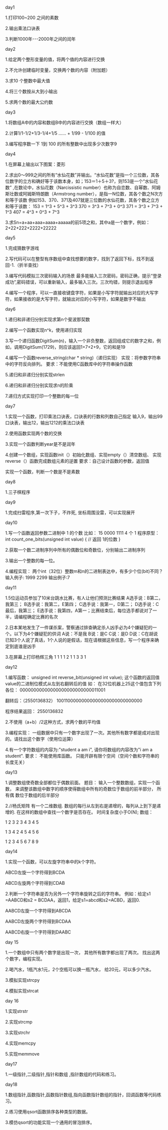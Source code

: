 day1


1.打印100~200 之间的素数

2.输出乘法口诀表

3.判断1000年---2000年之间的闰年



day2


1.给定两个整形变量的值，将两个值的内容进行交换

2.不允许创建临时变量，交换两个数的内容（附加题）

3.求10 个整数中最大值

4.将三个数按从大到小输出

5.求两个数的最大公约数



day3


1.将数组A中的内容和数组B中的内容进行交换（数组一样大）

2.计算1/1-1/2+1/3-1/4+1/5 …… + 1/99 - 1/100 的值

3.编写程序数一下 1到 100 的所有整数中出现多少次数字9



day4


1.在屏幕上输出以下图案：菱形

2.求出0～999之间的所有“水仙花数”并输出。“水仙花数”是指一个三位数，其各位数字的立方和确好等于该数本身，如；153＝1＋5＋3?，则153是一个“水仙花数” ,在数论中，水仙花数（Narcissistic number）也称为自恋数、自幂数、阿姆斯壮数或阿姆斯特朗数（Armstrong number），是指一N位数，其各个数之N次方和等于该数 例如153、370、371及407就是三位数的水仙花数，其各个数之立方和等于该数： 153 = 1^3 + 5^3 + 3^3 370 = 3^3 + 7^3 + 0^3 371 = 3^3 + 7^3 + 1^3 407 = 4^3 + 0^3 + 7^3 

3.求Sn=a+aa+aaa+aaaa+aaaaa的前5项之和，其中a是一个数字，例如：2+22+222+2222+22222



day5


1.完成猜数字游戏

2.写代码可以在整型有序数组中查找想要的数字，找到了返回下标，找不到返回-1.（折半查找）

3.编写代码模拟三次密码输入的场景 最多能输入三次密码，密码正确，提示“登录成功”,密码错误，可以重新输入，最多输入三次。三次均错，则提示退出程序

4.编写一个程序，可以一直接收键盘字符，如果是小写字符就输出对应的大写字符，如果接收的是大写字符，就输出对应的小写字符，如果是数字不输出



day6


1.递归和非递归分别实现求第n个斐波那契数

2.编写一个函数实现n^k，使用递归实现

3.写一个递归函数DigitSum(n)，输入一个非负整数，返回组成它的数字之和，例如，调用DigitSum(1729)，则应该返回1+7+2+9，它的和是19

4.编写一个函数reverse_string(char * string)（递归实现） 实现：将参数字符串中的字符反向排列。 要求：不能使用C函数库中的字符串操作函数

5.递归和非递归分别实现strlen

6.递归和非递归分别实现求n的阶乘

7.递归方式实现打印一个整数的每一位



day7


1.实现一个函数，打印乘法口诀表，口诀表的行数和列数自己指定 输入9，输出99口诀表，输出12，输出1212的乘法口诀表

2.使用函数实现两个数的交换

3.实现一个函数判断year是不是润年

4.创建一个数组，实现函数init（）初始化数组、实现empty（）清空数组、 实现reverse（）函数完成数组元素的逆置 要求：自己设计函数的参数，返回值

实现一个函数，判断一个数是不是素数



day8


1.三子棋程序



day9


1.完成扫雷程序,第一次下子，不炸死, 坐标周围没雷，可以实现展开



day10


1.写一个函数返回参数二进制中 1 的个数 比如： 15 0000 1111 4 个 1 程序原型： int count_one_bits(unsigned int value) { // 返回 1的位数 }

2.获取一个数二进制序列中所有的偶数位和奇数位，分别输出二进制序列

3.输出一个整数的每一位。

4.编程实现： 两个int（32位）整数m和n的二进制表达中，有多少个位(bit)不同？ 输入例子: 1999 2299 输出例子:7



day11


1.5位运动员参加了10米台跳水比赛，有人让他们预测比赛结果 A选手说：B第二，我第三； B选手说：我第二，E第四； C选手说：我第一，D第二； D选手说：C最后，我第三； E选手说：我第四，A第一；比赛结束后，每位选手都说对了一半，请编程确定比赛的名次

2.日本某地发生了一件谋杀案，警察通过排查确定杀人凶手必为4个嫌疑犯的一个。以下为4个嫌疑犯的供词 A说：不是我 B说：是C C说：是D D说：C在胡说 已知3个人说了真话，1个人说的是假话，现在请根据这些信息，写一个程序来确定到底谁是凶手

3.在屏幕上打印杨辉三角 1 1 1 1 2 1 1 3 3 1



day12


1.编写函数： unsigned int reverse_bit(unsigned int value); 这个函数的返回值value的二进制位模式从左到右翻转后的值 如：
在32位机器上25这个值包含下列各位： 00000000000000000000000000011001

翻转后：（2550136832） 10011000000000000000000000000000

程序结果返回： 2550136832

2.不使用（a+b）/2这种方式，求两个数的平均值

3.编程实现： 一组数据中只有一个数字出现了一次。其他所有数字都是成对出现的。请找出这个数字（使用位运算）

4.有一个字符数组的内容为:"student a am i", 请你将数组的内容改为"i am a student". 要求： 不能使用库函数。 只能开辟有限个空间（空间个数和字符串的 长度无关）



day13


1.调整数组使奇数全部都位于偶数前面。 题目： 输入一个整数数组，实现一个函数， 来调整该数组中数字的顺序使得数组中所有的奇数位于数组的前半部分， 所有偶 数位于数组的后半部分

2.//杨氏矩阵 有一个二维数组. 数组的每行从左到右是递增的，每列从上到下是递增的. 在这样的数组中查找一个数字是否存在。 时间复杂度小于O(N); 数组：

1 2 3 2 3 4 3 4 5

1 3 4 2 4 5 4 5 6

1 2 3 4 5 6 7 8 9



day14


1.实现一个函数，可以左旋字符串中的k个字符。 

ABCD左旋一个字符得到BCDA 

ABCD左旋两个字符得到CDAB 

2.判断一个字符串是否为另外一个字符串旋转之后的字符串。 例如：给定s1 =AABCD和s2 = BCDAA，返回1，给定s1=abcd和s2=ACBD，返回0. 

AABCD左旋一个字符得到ABCDA 

AABCD左旋两个字符得到BCDAA 

AABCD右旋一个字符得到DAABC 



day 15

1.一个数组中只有两个数字是出现一次， 其他所有数字都出现了两次。 找出这两个数字，编程实现。 

2.喝汽水，1瓶汽水1元，2个空瓶可以换一瓶汽水， 给20元，可以多少汽水。 

3.模拟实现strcpy

4.模拟实现strcat



day 16

1.实现strstr 

2.实现strcmp

3.实现strchr 

4.实现memcpy

5.实现memmove


day17


1.一级指针,二级指针,指针和数组 ,指针数组的代码和练习。 


day18

1.数组指针,函数指针,函数指针数组,指向函数指针数组的指针，回调函数等代码练习。 

2.练习使用qsort函数排序各种类型的数据。

3.模仿qsort的功能实现一个通用的冒泡排序。 


